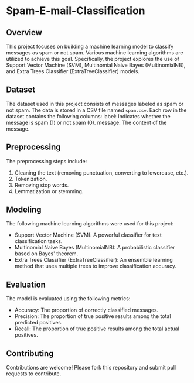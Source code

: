 # Spam-E-mail-Classification

## Overview
This project focuses on building a machine learning model to classify messages as spam or not spam. Various machine learning algorithms are utilized to achieve this goal. Specifically, the project explores the use of Support Vector Machine (SVM), Multinomial Naive Bayes (MultinomialNB), and Extra Trees Classifier (ExtraTreeClassifier) models.

## Dataset
The dataset used in this project consists of messages labeled as spam or not spam. The data is stored in a CSV file named `spam.csv`. Each row in the dataset contains the following columns:
label: Indicates whether the message is spam (1) or not spam (0).
message: The content of the message.

## Preprocessing
The preprocessing steps include:
1. Cleaning the text (removing punctuation, converting to lowercase, etc.).
2. Tokenization.
3. Removing stop words.
4. Lemmatization or stemming.


## Modeling
The following machine learning algorithms were used for this project:
- Support Vector Machine (SVM): A powerful classifier for text classification tasks.
- Multinomial Naive Bayes (MultinomialNB): A probabilistic classifier based on Bayes' theorem.
- Extra Trees Classifier (ExtraTreeClassifier): An ensemble learning method that uses multiple trees to improve classification accuracy.

## Evaluation
The model is evaluated using the following metrics:
- Accuracy: The proportion of correctly classified messages.
- Precision: The proportion of true positive results among the total predicted positives.
- Recall: The proportion of true positive results among the total actual positives.

## Contributing
Contributions are welcome! Please fork this repository and submit pull requests to contribute.



